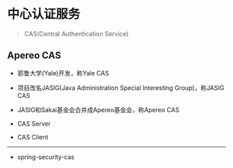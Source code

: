 # 中心认证服务
> CAS(Central Authentication Service)

## Apereo CAS
- 耶鲁大学(Yale)开发，称Yale CAS
- 项目改名JASIG(Java Administration Special Interesting Group)，称JASIG CAS
- JASIG和Sakai基金会合并成Apereo基金会，称Apereo CAS


- CAS Server
- CAS Client





---


- spring-security-cas